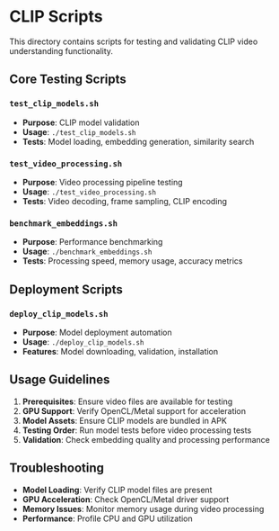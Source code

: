 # CLIP Scripts

This directory contains scripts for testing and validating CLIP video understanding functionality.

## Core Testing Scripts

### `test_clip_models.sh`
- **Purpose**: CLIP model validation
- **Usage**: `./test_clip_models.sh`
- **Tests**: Model loading, embedding generation, similarity search

### `test_video_processing.sh`
- **Purpose**: Video processing pipeline testing
- **Usage**: `./test_video_processing.sh`
- **Tests**: Video decoding, frame sampling, CLIP encoding

### `benchmark_embeddings.sh`
- **Purpose**: Performance benchmarking
- **Usage**: `./benchmark_embeddings.sh`
- **Tests**: Processing speed, memory usage, accuracy metrics

## Deployment Scripts

### `deploy_clip_models.sh`
- **Purpose**: Model deployment automation
- **Usage**: `./deploy_clip_models.sh`
- **Features**: Model downloading, validation, installation

## Usage Guidelines

1. **Prerequisites**: Ensure video files are available for testing
2. **GPU Support**: Verify OpenCL/Metal support for acceleration
3. **Model Assets**: Ensure CLIP models are bundled in APK
4. **Testing Order**: Run model tests before video processing tests
5. **Validation**: Check embedding quality and processing performance

## Troubleshooting

- **Model Loading**: Verify CLIP model files are present
- **GPU Acceleration**: Check OpenCL/Metal driver support
- **Memory Issues**: Monitor memory usage during video processing
- **Performance**: Profile CPU and GPU utilization